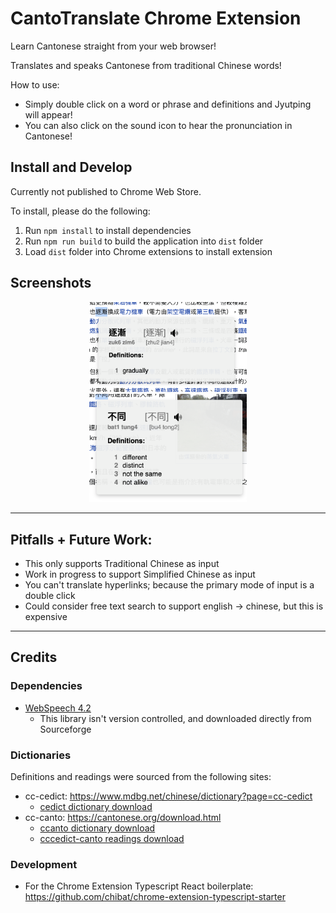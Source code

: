# CantoTranslate Chrome Extension

Learn Cantonese straight from your web browser!

Translates and speaks Cantonese from traditional Chinese words!

How to use:
* Simply double click on a word or phrase and definitions and Jyutping will appear!
* You can also click on the sound icon to hear the pronunciation in Cantonese!

## Install and Develop

Currently not published to Chrome Web Store.

To install, please do the following:
1. Run `npm install` to install dependencies
1. Run `npm run build` to build the application into `dist` folder
1. Load `dist` folder into Chrome extensions to install extension

## Screenshots

<p align="center">
  <img src="Screenshots/screenshot1.png" width="50%"/>
  <img src="Screenshots/screenshot2.png" width="50%"/>
</p>

---

## Pitfalls + Future Work:

* This only supports Traditional Chinese as input
* Work in progress to support Simplified Chinese as input
* You can't translate hyperlinks; because the primary mode of input is a double click
* Could consider free text search to support english -> chinese, but this is expensive

---

## Credits

### Dependencies

* [WebSpeech 4.2](https://sourceforge.net/projects/e-guidedog/files/WebSpeech/)
  * This library isn't version controlled, and downloaded directly from Sourceforge

### Dictionaries

Definitions and readings were sourced from the following sites:

* cc-cedict: https://www.mdbg.net/chinese/dictionary?page=cc-cedict
  * [cedict dictionary download](https://www.mdbg.net/chinese/export/cedict/cedict_1_0_ts_utf-8_mdbg.txt.gz)
* cc-canto: https://cantonese.org/download.html
  * [ccanto dictionary download](https://cantonese.org/cccanto-170202.zip)
  * [cccedict-canto readings download](https://cantonese.org/cccedict-canto-readings-150923.zip)

### Development

* For the Chrome Extension Typescript React boilerplate: https://github.com/chibat/chrome-extension-typescript-starter
